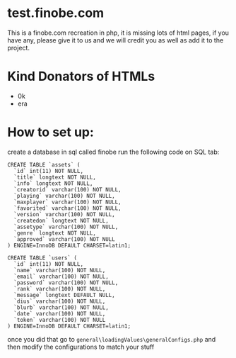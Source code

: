 # test.finobe.com
This is a finobe.com recreation in php,
it is missing lots of html pages, if you have any,
please give it to us and we will credit you as well
as add it to the project.
# Kind Donators of HTMLs
- 0k
- era
# How to set up:
create a database in sql called finobe
run the following code on SQL tab:
```
CREATE TABLE `assets` (
  `id` int(11) NOT NULL,
  `title` longtext NOT NULL,
  `info` longtext NOT NULL,
  `creatorid` varchar(100) NOT NULL,
  `playing` varchar(100) NOT NULL,
  `maxplayer` varchar(100) NOT NULL,
  `favorited` varchar(100) NOT NULL,
  `version` varchar(100) NOT NULL,
  `createdon` longtext NOT NULL,
  `assetype` varchar(100) NOT NULL,
  `genre` longtext NOT NULL,
  `approved` varchar(100) NOT NULL
) ENGINE=InnoDB DEFAULT CHARSET=latin1;

CREATE TABLE `users` (
  `id` int(11) NOT NULL,
  `name` varchar(100) NOT NULL,
  `email` varchar(100) NOT NULL,
  `password` varchar(100) NOT NULL,
  `rank` varchar(100) NOT NULL,
  `message` longtext DEFAULT NULL,
  `dius` varchar(100) NOT NULL,
  `blurb` varchar(100) NOT NULL,
  `date` varchar(100) NOT NULL,
  `token` varchar(100) NOT NULL
) ENGINE=InnoDB DEFAULT CHARSET=latin1;
```
once you did that
go to ```general\loadingValues\generalConfigs.php```
and then modify the configurations to match your stuff
